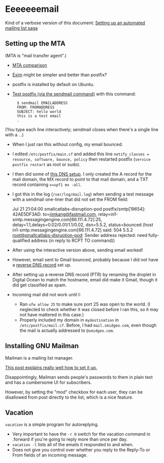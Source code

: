 # Eeeeeeemail

Kind of a verbose version of this document: [Setting up an automated mailing list saga](https://jimkang.com/weblog/articles/running-your-own-email-server/)
## Setting up the MTA

(MTA is "mail transfer agent".)

- [MTA comparison](http://shearer.org/MTA_Comparison)
- [Exim](http://www.exim.org/docs.html) might be simpler and better than postfix?
- postfix is installed by default on Ubuntu.
- [Test postfix (via the sendmail command)](http://tombuntu.com/index.php/2009/12/22/send-outgoing-email-with-postfix/) with this command:

        $ sendmail EMAILADDRESS
        FROM: FROMADDRESS
        SUBJECT: hello world
        this is a test email
        .

(You type each line interactively; sendmail closes when there's a single line with a `.`.)

- When I just ran this without config, my email bounced.
- I edited `/etc/postfix/main.cf` and added this line `notify_classes = resource, software, bounce, policy` then restarted postfix (`service postfix restart` as root or sudo).
- I then did some of [this DNS setup](https://www.c0ffee.net/blog/mail-server-guide/#overview). I only created the A record for the mail domain, the MX record to point to that mail domain, and a TXT record containing `v=spf1 mx -all`. 
- I got this in the log (`/var/log/mail.log`) when sending a test message with a sendmail one-liner that did not set the FROM field:

    Jul 21 21:04:00 smallcatlabs-disruption-pod postfix/smtp[19654]: 42AE5DF3AD: to=<jimkang@fastmail.com>, relay=in1-smtp.messagingengine.com[66.111.4.72]:25, delay=1.1,delays=0.02/0.01/1.1/0.02, dsn=5.5.2, status=bounced (host in1-smtp.messagingengine.com[66.111.4.72] said: 504 5.5.2 <root@smallcatlabs-disruption-pod>: Sender address rejected: need fully-qualified address (in reply to RCPT TO command))

- After using the interactive version above, sending email worked!
- However, email sent to Gmail bounced, probably because I did not have a [reverse DNS record](https://support.google.com/mail/answer/81126#authentication) set up.
- After setting up a reverse DNS record (PTR) by renaming the droplet in Digital Ocean to match the hostname, email did make it Gmail, though it did get classified as spam.
- Incoming mail did not work until I:
    - Ran `ufw allow 25` to make sure port 25 was open to the world. (I neglected to check whether it was closed before I ran this, so it may not have mattered in this case.)
    - Properly included my domain in `mydestination` in `/etc/postfix/mail.cf`. Before, I had `mail.smidgeo.com`, even though the mail is actually addressed to `@smidgeo.com`.

## Installing GNU Mailman

Mailman is a mailing list manager.

[This post explains really well how to set it up.](http://jhshi.me/2014/11/16/mailman-configuration-with-nginx-plus-fastcgi-plus-postfix-on-ubuntu/index.html)

Disappointingly, Mailman sends people's passwords to them in plain text and has a cumbersome UI for subscribers.

However, by setting the "mod" checkbox for each user, they can be disallowed from post directly to the list, which is a nice feature.

## Vacation

`vacation` is a simple program for autoreplying.

- Very important to have the `-r 0` switch for the vacation command in .forward if you're going to reply more than once per day.
- `vacation -l` lists all of the emails it responded to and when.
- Does not give you control over whether you reply to the Reply-To or From fields of an incoming message.
